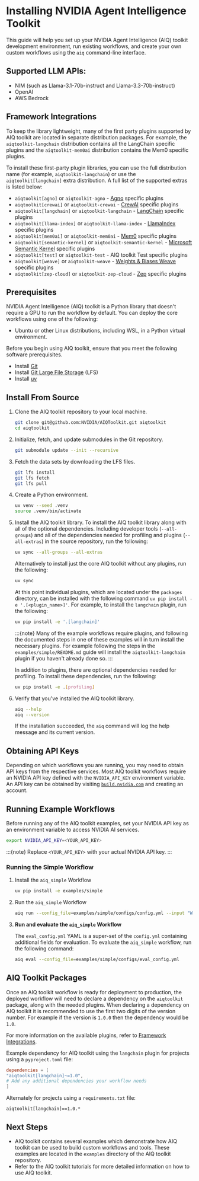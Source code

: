 <!--
SPDX-FileCopyrightText: Copyright (c) 2025, NVIDIA CORPORATION & AFFILIATES. All rights reserved.
SPDX-License-Identifier: Apache-2.0

Licensed under the Apache License, Version 2.0 (the "License");
you may not use this file except in compliance with the License.
You may obtain a copy of the License at

http://www.apache.org/licenses/LICENSE-2.0

Unless required by applicable law or agreed to in writing, software
distributed under the License is distributed on an "AS IS" BASIS,
WITHOUT WARRANTIES OR CONDITIONS OF ANY KIND, either express or implied.
See the License for the specific language governing permissions and
limitations under the License.
-->

# Installing NVIDIA Agent Intelligence Toolkit

This guide will help you set up your NVIDIA Agent Intelligence (AIQ) toolkit development environment, run existing workflows, and create your own custom workflows using the `aiq` command-line interface.

## Supported LLM APIs:
- NIM (such as Llama-3.1-70b-instruct and Llama-3.3-70b-instruct)
- OpenAI
- AWS Bedrock

## Framework Integrations

To keep the library lightweight, many of the first party plugins supported by AIQ toolkit are located in separate distribution packages. For example, the `aiqtoolkit-langchain` distribution contains all the LangChain specific plugins and the `aiqtoolkit-mem0ai` distribution contains the Mem0 specific plugins.

To install these first-party plugin libraries, you can use the full distribution name (for example, `aiqtoolkit-langchain`) or use the `aiqtoolkit[langchain]` extra distribution. A full list of the supported extras is listed below:

- `aiqtoolkit[agno]` or `aiqtoolkit-agno` - [Agno](https://agno.com/) specific plugins
- `aiqtoolkit[crewai]` or `aiqtoolkit-crewai` - [CrewAI](https://www.crewai.com/) specific plugins
- `aiqtoolkit[langchain]` or `aiqtoolkit-langchain` - [LangChain](https://www.langchain.com/) specific plugins
- `aiqtoolkit[llama-index]` or `aiqtoolkit-llama-index` - [LlamaIndex](https://www.llamaindex.ai/) specific plugins
- `aiqtoolkit[mem0ai]` or `aiqtoolkit-mem0ai` - [Mem0](https://mem0.ai/) specific plugins
- `aiqtoolkit[semantic-kernel]` or `aiqtoolkit-semantic-kernel` - [Microsoft Semantic Kernel](https://learn.microsoft.com/en-us/semantic-kernel/) specific plugins
- `aiqtoolkit[test]` or `aiqtoolkit-test` - AIQ toolkit Test specific plugins
- `aiqtoolkit[weave]` or `aiqtoolkit-weave` - [Weights & Biases Weave](https://weave-docs.wandb.ai) specific plugins
- `aiqtoolkit[zep-cloud]` or `aiqtoolkit-zep-cloud` - [Zep](https://www.getzep.com/) specific plugins


## Prerequisites

NVIDIA Agent Intelligence (AIQ) toolkit is a Python library that doesn't require a GPU to run the workflow by default. You can deploy the core workflows using one of the following:
- Ubuntu or other Linux distributions, including WSL, in a Python virtual environment.

Before you begin using AIQ toolkit, ensure that you meet the following software prerequisites.

- Install [Git](https://git-scm.com/)
- Install [Git Large File Storage](https://git-lfs.github.com/) (LFS)
- Install [uv](https://docs.astral.sh/uv/getting-started/installation/)

## Install From Source

1. Clone the AIQ toolkit repository to your local machine.
    ```bash
    git clone git@github.com:NVIDIA/AIQToolkit.git aiqtoolkit
    cd aiqtoolkit
    ```

1. Initialize, fetch, and update submodules in the Git repository.
    ```bash
    git submodule update --init --recursive
    ```

1. Fetch the data sets by downloading the LFS files.
    ```bash
    git lfs install
    git lfs fetch
    git lfs pull
    ```

1. Create a Python environment.
    ```bash
    uv venv --seed .venv
    source .venv/bin/activate
    ```

1. Install the AIQ toolkit library.
    To install the AIQ toolkit library along with all of the optional dependencies. Including developer tools (`--all-groups`) and all of the dependencies needed for profiling and plugins (`--all-extras`) in the source repository, run the following:
    ```bash
    uv sync --all-groups --all-extras
    ```

    Alternatively to install just the core AIQ toolkit without any plugins, run the following:
    ```bash
    uv sync
    ```

    At this point individual plugins, which are located under the `packages` directory, can be installed with the following command `uv pip install -e '.[<plugin_name>]'`.
    For example, to install the `langchain` plugin, run the following:
    ```bash
    uv pip install -e '.[langchain]'
    ```

    :::{note}
    Many of the example workflows require plugins, and following the documented steps in one of these examples will in turn install the necessary plugins. For example following the steps in the `examples/simple/README.md` guide will install the `aiqtoolkit-langchain` plugin if you haven't already done so.
    :::

    In addition to plugins, there are optional dependencies needed for profiling. To install these dependencies, run the following:
    ```bash
    uv pip install -e .[profiling]
    ```
1. Verify that you've installed the AIQ toolkit library.

     ```bash
     aiq --help
     aiq --version
     ```

     If the installation succeeded, the `aiq` command will log the help message and its current version.


## Obtaining API Keys
Depending on which workflows you are running, you may need to obtain API keys from the respective services. Most AIQ toolkit workflows require an NVIDIA API key defined with the `NVIDIA_API_KEY` environment variable. An API key can be obtained by visiting [`build.nvidia.com`](https://build.nvidia.com/) and creating an account.

## Running Example Workflows

Before running any of the AIQ toolkit examples, set your NVIDIA API key as an
environment variable to access NVIDIA AI services.

```bash
export NVIDIA_API_KEY=<YOUR_API_KEY>
```

:::{note}
Replace `<YOUR_API_KEY>` with your actual NVIDIA API key.
:::

### Running the Simple Workflow

1. Install the `aiq_simple` Workflow

    ```bash
    uv pip install -e examples/simple
    ```

2. Run the `aiq_simple` Workflow

    ```bash
    aiq run --config_file=examples/simple/configs/config.yml --input "What is LangSmith"
    ```

3. **Run and evaluate the `aiq_simple` Workflow**

    The `eval_config.yml` YAML is a super-set of the `config.yml` containing additional fields for evaluation. To evaluate the `aiq_simple` workflow, run the following command:
    ```bash
    aiq eval --config_file=examples/simple/configs/eval_config.yml
    ```


## AIQ Toolkit Packages
Once an AIQ toolkit workflow is ready for deployment to production, the deployed workflow will need to declare a dependency on the `aiqtoolkit` package, along with the needed plugins. When declaring a dependency on AIQ toolkit it is recommended to use the first two digits of the version number. For example if the version is `1.0.0` then the dependency would be `1.0`.

For more information on the available plugins, refer to [Framework Integrations](#framework-integrations).

Example dependency for AIQ toolkit using the `langchain` plugin for projects using a `pyproject.toml` file:
```toml
dependencies = [
"aiqtoolkit[langchain]~=1.0",
# Add any additional dependencies your workflow needs
]
```

Alternately for projects using a `requirements.txt` file:
```
aiqtoolkit[langchain]==1.0.*
```

## Next Steps

* AIQ toolkit contains several examples which demonstrate how AIQ toolkit can be used to build custom workflows and tools. These examples are located in the `examples` directory of the AIQ toolkit repository.
* Refer to the AIQ toolkit tutorials for more detailed information on how to use AIQ toolkit.
